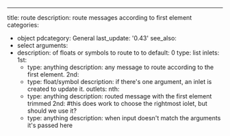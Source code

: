 ---
title: route
description: route messages according to first element
categories:
- object
pdcategory: General
last_update: '0.43'
see_also:
- select
arguments:
- description: of floats or symbols to route to to 
  default: 0
  type: list
inlets:
  1st:
  - type: anything
    description: any message to route according to the first element.
  2nd:
  - type: float/symbol
    description: if there's one argument,  an inlet is created to update it.
outlets:
  nth:
  - type: anything
    description: routed message with the first element trimmed
  2nd: #this does work to choose the rightmost iolet, but should we use it?
  - type: anything
    description: when input doesn't match the arguments it's passed here

